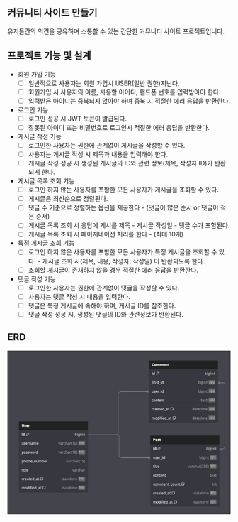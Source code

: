 ## 커뮤니티 사이트 만들기
유저들간의 의견을 공유하며 소통할 수 있는 간단한 커뮤니티 사이트 프로젝트입니다.

## 프로젝트 기능 및 설계
- 회원 가입 기능
  - [ ] 일반적으로 사용자는 회원 가입시 USER(일반 권한)지닌다.
  - [ ] 회원가입 시 사용자의 이름, 사용할 아이디, 핸드폰 번호를 입력받아야 한다.
  - [ ] 입력받은 아이디는 중복되지 않아야 하며 중복 시 적절한 에러 응답을 반환한다.

- 로그인 기능
  - [ ] 로그인 성공 시 JWT 토큰이 발급된다.
  - [ ] 잘못된 아이디 또는 비밀번호로 로그인시 적절한 에러 응답을 반환한다. 

- 게시글 작성 기능
    - [ ] 로그인한 사용자는 권한에 관계없이 게시글을 작성할 수 있다.
    - [ ] 사용자는 게시글 작성 시 제목과 내용을 입력해야 한다.
    - [ ] 게시글 작성 성공 시 생성된 게시글의 ID와 관련 정보(제목, 작성자 ID)가 반환되게 한다.

- 게시글 목록 조회 기능
  - [ ] 로그인 하지 않는 사용자를 포함한 모든 사용자가 게시글을 조회할 수 있다.
  - [ ] 게시글은 최신순으로 정렬된다.
  - [ ] 댓글 수 기준으로 정렬하는 옵션을 제공한다 - (댓글이 많은 순서 or 댓글이 적은 순서)
  - [ ] 게시글 목록 조회 시 응답에 게시를 제목 - 게시글 작성일 - 댓글 수가 포함된다.
  - [ ] 게시글 목록 조회 시 페이지네이션 처리를 한다 - (최대 10개)
  
- 특정 게시글 조회 기능
  - [ ] 로그인 하지 않은 사용자를 포함한 모든 사용자가 특정 게시글을 조회할 수 있다. - 게시글 조회 시(제목, 내용, 작성자, 작성일) 이 반환되도록 한다.
  - [ ] 조회할 게시글이 존재하지 않을 경우 적절한 에러 응답을 반환한다.

- 댓글 작성 기능
  - [ ] 로그인한 사용자는 권한에 관계없이 댓글을 작성할 수 있다.
  - [ ] 사용자는 댓글 작성 시 내용을 입력한다.
  - [ ] 댓글은 특정 게시글에 속해야 하며, 게시글 ID를 참조한다.
  - [ ] 댓글 작성 성공 시, 생성된 댓글의 ID와 관련정보가 반환된다.
  
## ERD
![img_1.png](img_1.png)


